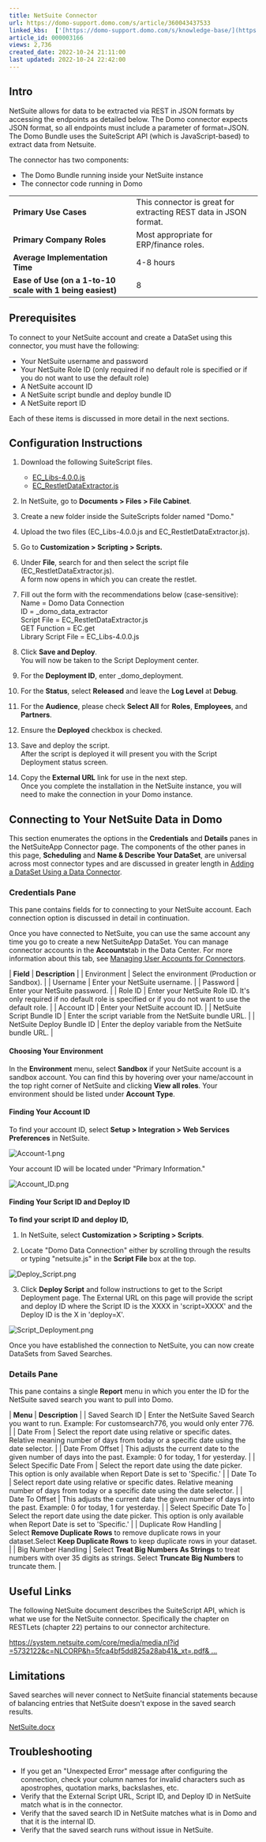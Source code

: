 ```yaml
---
title: NetSuite Connector
url: https://domo-support.domo.com/s/article/360043437533
linked_kbs:  ['[https://domo-support.domo.com/s/knowledge-base/](https://domo-support.domo.com/s/knowledge-base/)', '[https://domo-support.domo.com/s/](https://domo-support.domo.com/s/)', '[https://domo-support.domo.com/s/topic/0TO5w000000ZammGAC](https://domo-support.domo.com/s/topic/0TO5w000000ZammGAC)', '[https://domo-support.domo.com/s/topic/0TO5w000000ZanzGAC](https://domo-support.domo.com/s/topic/0TO5w000000ZanzGAC)', '[https://domo-support.domo.com/s/article/360042926274](https://domo-support.domo.com/s/article/360042926274)', '[https://domo-support.domo.com/s/article/360042926054](https://domo-support.domo.com/s/article/360042926054)', '[https://domo-support.domo.com/s/article/360043437533](https://domo-support.domo.com/s/article/360043437533)', '[https://domo-support.domo.com/s/topic/0TO5w000000ZanzGAC/other-connection-methods](https://domo-support.domo.com/s/topic/0TO5w000000ZanzGAC/other-connection-methods)', '[https://domo-support.domo.com/s/article/360043429933](https://domo-support.domo.com/s/article/360043429933)', '[https://domo-support.domo.com/s/article/360043429953](https://domo-support.domo.com/s/article/360043429953)', '[https://domo-support.domo.com/s/article/360042925494](https://domo-support.domo.com/s/article/360042925494)', '[https://domo-support.domo.com/s/article/4408174643607](https://domo-support.domo.com/s/article/4408174643607)', '[https://domo-support.domo.com/s/article/360043429913](https://domo-support.domo.com/s/article/360043429913)', '[https://domo-support.domo.com/s/login/](https://domo-support.domo.com/s/login/)']
article_id: 000003166
views: 2,736
created_date: 2022-10-24 21:11:00
last updated: 2022-10-24 22:42:00
---
```




Intro
-----


NetSuite allows for data to be extracted via REST in JSON formats by accessing the endpoints as detailed below. The Domo connector expects JSON format, so all endpoints must include a parameter of format=JSON. The Domo Bundle uses the SuiteScript API (which is JavaScript-based) to extract data from Netsuite.


The connector has two components:


* The Domo Bundle running inside your NetSuite instance
* The connector code running in Domo




|  |  |
| --- | --- |
| **Primary Use Cases** | This connector is great for extracting REST data in JSON format. |
| **Primary Company Roles** | Most appropriate for ERP/finance roles. |
| **Average Implementation Time** | 4-8 hours |
| **Ease of Use (on a 1-to-10 scale with 1 being easiest)** | 8 |


Prerequisites
-------------


To connect to your NetSuite account and create a DataSet using this connector, you must have the following:


* Your NetSuite username and password
* Your NetSuite Role ID (only required if no default role is specified or if you do not want to use the default role)
* A NetSuite account ID
* A NetSuite script bundle and deploy bundle ID
* A NetSuite report ID


Each of these items is discussed in more detail in the next sections.


Configuration Instructions
--------------------------


1. Download the following SuiteScript files.


	* [EC\_Libs-4.0.0.js](https://domosoftware.sharepoint.com/:u:/s/CS-Edu-PublicFiles/Eb-xAIk0kkpEvYrMGKiXPCYBwQWb3x_mkApQ0yQcFO72IQ?e=EDzNMa "EC_Libs-4.0.0.js")
	* [EC\_RestletDataExtractor.js](https://domosoftware.sharepoint.com/:u:/s/CS-Edu-PublicFiles/EZ7fqF-wQs9Dnw6uljdzXfYBsO50SGphhtdWk8l3H0BKGw?e=X7sImo "EC_RestletDataExtractor.js")
2. In NetSuite, go to **Documents > Files > File Cabinet**.
3. Create a new folder inside the SuiteScripts folder named "Domo."
4. Upload the two files (EC\_Libs-4.0.0.js and EC\_RestletDataExtractor.js).
5. Go to **Customization > Scripting > Scripts.**
6. Under **File**, search for and then select the script file (EC\_RestletDataExtractor.js).  
A form now opens in which you can create the restlet.
7. Fill out the form with the recommendations below (case-sensitive):  
Name = Domo Data Connection  
ID = \_domo\_data\_extractor  
Script File = EC\_RestletDataExtractor.js  
GET Function = EC.get  
Library Script File = EC\_Libs-4.0.0.js
8. Click **Save and Deploy**.  
You will now be taken to the Script Deployment center.
9. For the **Deployment ID**, enter \_domo\_deployment.
10. For the **Status**, select **Released** and leave the **Log Level** at **Debug**.
11. For the **Audience**, please check **Select All** for **Roles**, **Employees**, and **Partners**.
12. Ensure the **Deployed** checkbox is checked.
13. Save and deploy the script.  
After the script is deployed it will present you with the Script Deployment status screen.
14. Copy the **External URL** link for use in the next step.  
Once you complete the installation in the NetSuite instance, you will need to make the connection in your Domo instance.


Connecting to Your NetSuite Data in Domo
----------------------------------------


This section enumerates the options in the **Credentials** and **Details** panes in the NetSuiteApp Connector page. The components of the other panes in this page, **Scheduling** and **Name & Describe Your DataSet**, are universal across most connector types and are discussed in greater length in [Adding a DataSet Using a Data Connector](/s/article/360042926274 "Adding a DataSet Using a Data Connector").


### Credentials Pane


This pane contains fields for to connecting to your NetSuite account. Each connection option is discussed in detail in continuation. 


Once you have connected to NetSuite, you can use the same account any time you go to create a new NetSuiteApp DataSet. You can manage connector accounts in the **Accounts**tab in the Data Center. For more information about this tab, see [Managing User Accounts for Connectors](/s/article/360042926054 "Managing User Accounts for Connectors").




| **Field** | **Description** |
| Environment | Select the environment (Production or Sandbox). |
| Username | Enter your NetSuite username. |
| Password | Enter your NetSuite password. |
| Role ID | Enter your NetSuite Role ID. It's only required if no default role is specified or if you do not want to use the default role. |
| Account ID | Enter your NetSuite account ID. |
| NetSuite Script Bundle ID | Enter the script variable from the NetSuite bundle URL. |
| NetSuite Deploy Bundle ID | Enter the deploy variable from the NetSuite bundle URL. |


#### Choosing Your Environment


In the **Environment** menu, select **Sandbox** if your NetSuite account is a sandbox account. You can find this by hovering over your name/account in the top right corner of NetSuite and clicking **View all roles**. Your environment should be listed under **Account Type**.


#### Finding Your Account ID


To find your account ID, select **Setup > Integration > Web Services Preferences** in NetSuite.


![Account-1.png](Account-1.png)


Your account ID will be located under "Primary Information."


![Account_ID.png](Account_ID.png)


#### Finding Your Script ID and Deploy ID


**To find your script ID and deploy ID,**


1. In NetSuite, select **Customization > Scripting > Scripts**.  


2. Locate "Domo Data Connection" either by scrolling through the results or typing "netsuite.js" in the **Script File** box at the top.


![Deploy_Script.png](Deploy_Script.png)


3. Click **Deploy Script** and follow instructions to get to the Script Deployment page. The External URL on this page will provide the script and deploy ID where the Script ID is the XXXX in 'script=XXXX' and the Deploy ID is the X in 'deploy=X'.


![Script_Deployment.png](Script_Deployment.png)


Once you have established the connection to NetSuite, you can now create DataSets from Saved Searches.


### Details Pane


This pane contains a single **Report** menu in which you enter the ID for the NetSuite saved search you want to pull into Domo. 




| **Menu** | **Description** |
| Saved Search ID | Enter the NetSuite Saved Search you want to run.
Example: For customsearch776, you would only enter 776. |
| Date From | Select the report date using relative or specific dates. Relative meaning number of days from today or a specific date using the date selector. |
| Date From Offset | This adjusts the current date to the given number of days into the past. Example: 0 for today, 1 for yesterday. |
| Select Specific Date From | Select the report date using the date picker. This option is only available when Report Date is set to 'Specific.' |
| Date To | Select report date using relative or specific dates. Relative meaning number of days from today or a specific date using the date selector. |
| Date To Offset | This adjusts the current date the given number of days into the past. Example: 0 for today, 1 for yesterday. |
| Select Specific Date To | Select the report date using the date picker. This option is only available when Report Date is set to 'Specific.' |
| Duplicate Row Handling | Select **Remove Duplicate Rows** to remove duplicate rows in your dataset.Select **Keep Duplicate Rows** to keep duplicate rows in your dataset. |
| Big Number Handling | Select **Treat Big Numbers As Strings** to treat numbers with over 35 digits as strings. 
Select **Truncate Big Numbers** to truncate them. |


Useful Links
------------


The following NetSuite document describes the SuiteScript API, which is what we use for the NetSuite connector. Specifically the chapter on RESTLets (chapter 22) pertains to our connector architecture.


 [https://system.netsuite.com/core/media/media.nl?id =5732122&c=NLCORP&h=5fca4bf5dd825a28ab41&\_xt=.pdf& ...](https://system.netsuite.com/core/media/media.nl?id=5732122&c=NLCORP&h=5fca4bf5dd825a28ab41&_xt=.pdf&addrcountry=US#page=222) 


Limitations
-----------


Saved searches will never connect to NetSuite financial statements because of balancing entries that NetSuite doesn't expose in the saved search results.




 [NetSuite.docx](https://domosoftware.sharepoint.com/:w:/s/CS-Edu-PublicFiles/EZXVYuI4Dc1Fr1oh5JYq3A4B-J20SVco0LQDBOjHEZkP1w?e=N2gTmN)


Troubleshooting
---------------


* If you get an "Unexpected Error" message after configuring the connection, check your column names for invalid characters such as apostrophes, quotation marks, backslashes, etc.
* Verify that the External Script URL, Script ID, and Deploy ID in NetSuite match what is in the connector.
* Verify that the saved search ID in NetSuite matches what is in Domo and that it is the internal ID.
* Verify that the saved search runs without issue in NetSuite.
